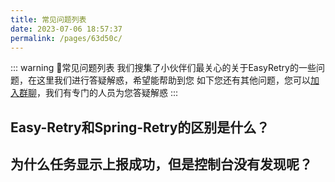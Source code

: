 ```yaml
---
title: 常见问题列表
date: 2023-07-06 18:57:37
permalink: /pages/63d50c/
---
```


::: warning 🌈常见问题列表
我们搜集了小伙伴们最关心的关于EasyRetry的一些问题，在这里我们进行答疑解惑，希望能帮助到您
如下您还有其他问题，您可以[加入群聊](/pages/bb982b/)，我们有专门的人员为您答疑解惑
:::

## Easy-Retry和Spring-Retry的区别是什么？

## 为什么任务显示上报成功，但是控制台没有发现呢？
